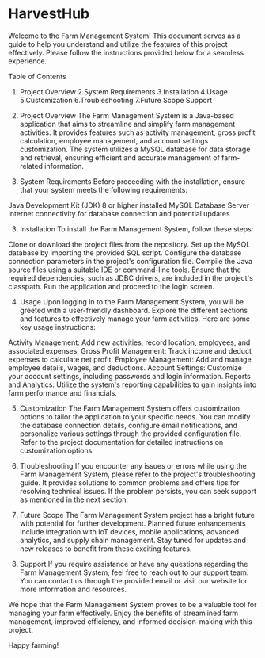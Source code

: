 # HarvestHub
Welcome to the Farm Management System! This document serves as a guide to help you understand and utilize the features of this project effectively. Please follow the instructions provided below for a seamless experience.

Table of Contents
1. Project Overview
2.System Requirements
3.Installation
4.Usage
5.Customization
6.Troubleshooting
7.Future Scope
Support
 
 
 
1. Project Overview
The Farm Management System is a Java-based application that aims to streamline and simplify farm management activities. It provides features such as activity management, gross profit calculation, employee management, and account settings customization. The system utilizes a MySQL database for data storage and retrieval, ensuring efficient and accurate management of farm-related information.

2. System Requirements
Before proceeding with the installation, ensure that your system meets the following requirements:

Java Development Kit (JDK) 8 or higher installed
MySQL Database Server
Internet connectivity for database connection and potential updates


3. Installation
To install the Farm Management System, follow these steps:

Clone or download the project files from the repository.
Set up the MySQL database by importing the provided SQL script.
Configure the database connection parameters in the project's configuration file.
Compile the Java source files using a suitable IDE or command-line tools.
Ensure that the required dependencies, such as JDBC drivers, are included in the project's classpath.
Run the application and proceed to the login screen.


4. Usage
Upon logging in to the Farm Management System, you will be greeted with a user-friendly dashboard. Explore the different sections and features to effectively manage your farm activities. Here are some key usage instructions:

Activity Management: Add new activities, record location, employees, and associated expenses.
Gross Profit Management: Track income and deduct expenses to calculate net profit.
Employee Management: Add and manage employee details, wages, and deductions.
Account Settings: Customize your account settings, including passwords and login information.
Reports and Analytics: Utilize the system's reporting capabilities to gain insights into farm performance and financials.

5. Customization
The Farm Management System offers customization options to tailor the application to your specific needs. You can modify the database connection details, configure email notifications, and personalize various settings through the provided configuration file. Refer to the project documentation for detailed instructions on customization options.

6. Troubleshooting
If you encounter any issues or errors while using the Farm Management System, please refer to the project's troubleshooting guide. It provides solutions to common problems and offers tips for resolving technical issues. If the problem persists, you can seek support as mentioned in the next section.

7. Future Scope
The Farm Management System project has a bright future with potential for further development. Planned future enhancements include integration with IoT devices, mobile applications, advanced analytics, and supply chain management. Stay tuned for updates and new releases to benefit from these exciting features.

8. Support
If you require assistance or have any questions regarding the Farm Management System, feel free to reach out to our support team. You can contact us through the provided email or visit our website for more information and resources.

We hope that the Farm Management System proves to be a valuable tool for managing your farm effectively. Enjoy the benefits of streamlined farm management, improved efficiency, and informed decision-making with this project.

Happy farming!
